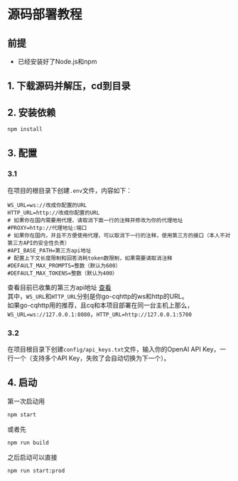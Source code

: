 # 源码部署教程
## 前提
- 已经安装好了Node.js和npm
## 1. 下载源码并解压，cd到目录
## 2. 安装依赖
```bash
npm install
```
## 3. 配置
### 3.1
在项目的根目录下创建`.env`文件，内容如下：
```.env
WS_URL=ws://改成你配置的URL
HTTP_URL=http://改成你配置的URL
# 如果你在国内需要用代理，请取消下面一行的注释并修改为你的代理地址
#PROXY=http://代理地址:端口
# 如果你在国内，并且不方便使用代理，可以取消下一行的注释，使用第三方的接口（本人不对第三方API的安全性负责）
#API_BASE_PATH=第三方api地址
# 配置上下文长度限制和回答消耗token数限制，如果需要请取消注释
#DEFAULT_MAX_PROMPTS=整数（默认为600）
#DEFAULT_MAX_TOKENS=整数（默认为400）
```
查看目前已收集的第三方api地址 [查看](./api.md)  
其中，`WS_URL`和`HTTP_URL`分别是你go-cqhttp的ws和http的URL。  
如果go-cqhttp用的推荐，且cq和本项目部署在同一台主机上那么，`WS_URL=ws://127.0.0.1:8080`，`HTTP_URL=http://127.0.0.1:5700`  
### 3.2
在项目根目录下创建`config/api_keys.txt`文件，输入你的OpenAI API Key，一行一个（支持多个API Key，失败了会自动切换为下一个）。
## 4. 启动
第一次启动用
```bash
npm start
```
或者先
```bash
npm run build
```
之后启动可以直接
```bash
npm run start:prod
```